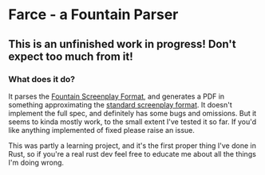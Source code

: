 # Farce - a Fountain Parser

## This is an unfinished work in progress! Don't expect too much from it!

### What does it do?

It parses the [Fountain Screenplay Format](https://fountain.io/), and generates a PDF in something approximating the [standard screenplay format](https://www.nfi.edu/screenplay-format/). It doesn't implement the full spec, and definitely has some bugs and omissions. But it seems to kinda mostly work, to the small extent I've tested it so far. If you'd like anything implemented of fixed please raise an issue.

This was partly a learning project, and it's the first proper thing I've done in Rust, so if you're a real rust dev feel free to educate me about all the things I'm doing wrong.